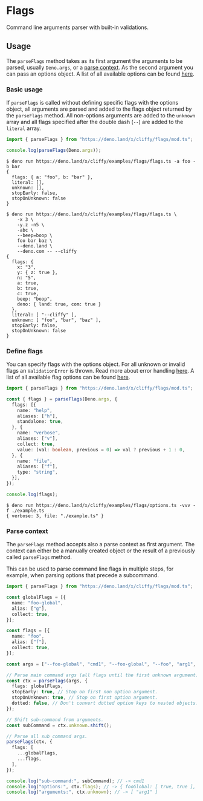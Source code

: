 # Flags

Command line arguments parser with built-in validations.

## Usage

The `parseFlags` method takes as its first argument the arguments to be parsed,
usually `Deno.args`, or a [parse context](#parse-context). As the second
argument you can pass an options object. A list of all available options can be
found [here](./parse_options.md).

### Basic usage

If `parseFlags` is called without defining specific flags with the options
object, all arguments are parsed and added to the flags object returned by the
`parseFlags` method. All non-options arguments are added to the `unknown` array
and all flags specified after the double dash (`--`) are added to the `literal`
array.

```typescript
import { parseFlags } from "https://deno.land/x/cliffy/flags/mod.ts";

console.log(parseFlags(Deno.args));
```

```console
$ deno run https://deno.land/x/cliffy/examples/flags/flags.ts -a foo -b bar
{
  flags: { a: "foo", b: "bar" },
  literal: [],
  unknown: [],
  stopEarly: false,
  stopOnUnknown: false
}

$ deno run https://deno.land/x/cliffy/examples/flags/flags.ts \
    -x 3 \
    -y.z -n5 \
    -abc \
    --beep=boop \
    foo bar baz \
    --deno.land \
    --deno.com -- --cliffy
{
  flags: {
    x: "3",
    y: { z: true },
    n: "5",
    a: true,
    b: true,
    c: true,
    beep: "boop",
    deno: { land: true, com: true }
  },
  literal: [ "--cliffy" ],
  unknown: [ "foo", "bar", "baz" ],
  stopEarly: false,
  stopOnUnknown: false
}
```

### Define flags

You can specify flags with the options object. For all unknown or invalid flags
an `ValidationError` is thrown. Read more about error handling
[here](./error_handling.md). A list of all available flag options can be found
[here](./flag_options.md).

```typescript
import { parseFlags } from "https://deno.land/x/cliffy/flags/mod.ts";

const { flags } = parseFlags(Deno.args, {
  flags: [{
    name: "help",
    aliases: ["h"],
    standalone: true,
  }, {
    name: "verbose",
    aliases: ["v"],
    collect: true,
    value: (val: boolean, previous = 0) => val ? previous + 1 : 0,
  }, {
    name: "file",
    aliases: ["f"],
    type: "string",
  }],
});

console.log(flags);
```

```console
$ deno run https://deno.land/x/cliffy/examples/flags/options.ts -vvv -f ./example.ts
{ verbose: 3, file: "./example.ts" }
```

### Parse context

The `parseFlags` method accepts also a parse context as first argument. The
context can either be a manually created object or the result of a previously
called `parseFlags` method.

This can be used to parse command line flags in multiple steps, for example,
when parsing options that precede a subcommand.

```ts
import { parseFlags } from "https://deno.land/x/cliffy/flags/mod.ts";

const globalFlags = [{
  name: "foo-global",
  alias: ["g"],
  collect: true,
}];

const flags = [{
  name: "foo",
  alias: ["f"],
  collect: true,
}];

const args = ["--foo-global", "cmd1", "--foo-global", "--foo", "arg1", "--foo"];

// Parse main command args (all flags until the first unknown argument).
const ctx = parseFlags(args, {
  flags: globalFlags,
  stopEarly: true, // Stop on first non option argument.
  stopOnUnknown: true, // Stop on first option argument.
  dotted: false, // Don't convert dotted option keys to nested objects.
});

// Shift sub-command from arguments.
const subCommand = ctx.unknown.shift();

// Parse all sub command args.
parseFlags(ctx, {
  flags: [
    ...globalFlags,
    ...flags,
  ],
});

console.log("sub-command:", subCommand); // -> cmd1
console.log("options:", ctx.flags); // -> { fooGlobal: [ true, true ], foo: [ true, true ] }
console.log("arguments:", ctx.unknown); // -> [ "arg1" ]
```
